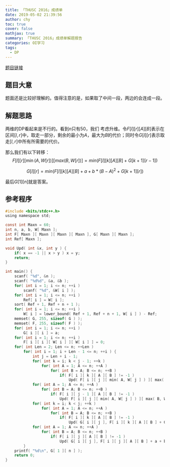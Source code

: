 ```yaml
---
title: 「THUSC 2016」成绩单
date: 2019-05-02 21:39:56
author: chy
toc: true
cover: false
mathjax: true
summary: 「THUSC 2016」成绩单解题报告
categories: OI学习
tags:
  - DP
---
```


[题目链接](https://loj.ac/problem/2292)

## 题目大意

题面还是比较好理解的。值得注意的是，如果取了中间一段，两边的会连成一段。

## 解题思路

两维的DP看起来是不行的。看到$n$只有$50$，我们 考虑升维。令$F[l][r][A][B]$表示在区间$[l,r]$中，取走一部分，剩余的最小为$A$，最大为$B$的代价；同时令$G[l][r]$表示取走$[l,r]$中所有所需要的代价。

那么我们有以下转移：
$$
F[l][r][\min(A,W[r])][max(B,W[r])]=min(F[l][k][A][B]+G[k+1][r-1])
$$

$$
G[l][r]=min(F[l][k][A][B]+a+b*(B-A)^2+G[k+1][r])
$$

最后$G[1][n]$就是答案。

## 参考程序

```c
#include <bits/stdc++.h>
using namespace std;

const int Maxn = 60;
int n, a, b, W[ Maxn ];
int F[ Maxn ][ Maxn ][ Maxn ][ Maxn ], G[ Maxn ][ Maxn ];
int Ref[ Maxn ];

void Upd( int &x, int y ) {
	if( x == -1 || x > y ) x = y;
	return;
}

int main() {
	scanf( "%d", &n );
	scanf( "%d%d", &a, &b );
	for( int i = 1; i <= n; ++i ) 
		scanf( "%d", &W[ i ] );
	for( int i = 1; i <= n; ++i ) 
		Ref[ i ] = W[ i ];
	sort( Ref + 1, Ref + n + 1 );
	for( int i = 1; i <= n; ++i ) 
		W[ i ] = lower_bound( Ref + 1, Ref + n + 1, W[ i ] ) - Ref;
	memset( G, 255, sizeof( G ) );
	memset( F, 255, sizeof( F ) );
	for( int i = 1; i <= n; ++i ) 
		G[ i ][ i ] = a;
	for( int i = 1; i <= n; ++i ) 
		F[ i ][ i ][ W[ i ] ][ W[ i ] ] = 0;
	for( int Len = 2; Len <= n; ++Len ) 
		for( int i = 1; i + Len - 1 <= n; ++i ) {
			int j = Len + i - 1;
			for( int k = i; k < j - 1; ++k )
				for( int A = 1; A <= n; ++A )
					for( int B = A; B <= n; ++B )
						if( F[ i ][ k ][ A ][ B ] != -1 ) 
							Upd( F[ i ][ j ][ min( A, W[ j ] ) ][ max( B, W[ j ] ) ], F[ i ][ k ][ A ][ B ] + G[ k + 1 ][ j - 1 ] );
			for( int A = 1; A <= n; ++A )
				for( int B = A; B <= n; ++B )
					if( F[ i ][ j - 1 ][ A ][ B ] != -1 )
						Upd( F[ i ][ j ][ min( A, W[ j ] ) ][ max( B, W[ j ] ) ], F[ i ][ j - 1 ][ A ][ B ] );
			for( int k = i; k < j; ++k )
				for( int A = 1; A <= n; ++A )
					for( int B = A; B <= n; ++B ) 
						if( F[ i ][ k ][ A ][ B ] != -1 )
							Upd( G[ i ][ j ], F[ i ][ k ][ A ][ B ] + G[ k + 1 ][ j ] + a + b * ( Ref[ B ] - Ref[ A ] ) * ( Ref[ B ] - Ref[ A ] ) );
			for( int A = 1; A <= n; ++A )
				for( int B = A; B <= n; ++B )
					if( F[ i ][ j ][ A ][ B ] != -1 )	
						Upd( G[ i ][ j ], F[ i ][ j ][ A ][ B ] + a + b * ( Ref[ B ] - Ref[ A ] ) * ( Ref[ B ] - Ref[ A ] ) );
		}
	printf( "%d\n", G[ 1 ][ n ] );
	return 0;
}
```

